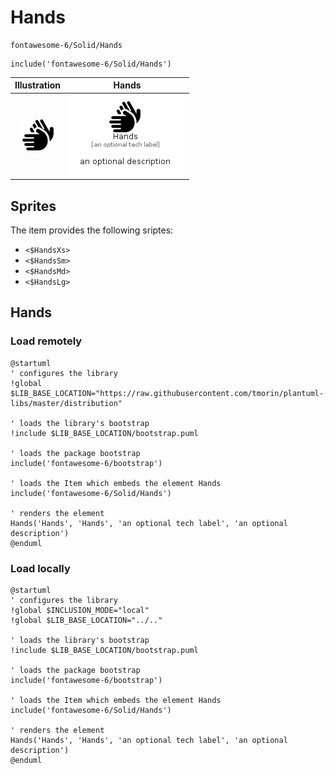 # Hands


```text
fontawesome-6/Solid/Hands
```

```text
include('fontawesome-6/Solid/Hands')
```



| Illustration | Hands |
| :---: | :---: |
| ![illustration for Illustration](../../fontawesome-6/Solid/Hands.png) | ![illustration for Hands](../../fontawesome-6/Solid/Hands.Local.png) |



## Sprites
The item provides the following sriptes:

- `<$HandsXs>`
- `<$HandsSm>`
- `<$HandsMd>`
- `<$HandsLg>`





## Hands

### Load remotely
```plantuml
@startuml
' configures the library
!global $LIB_BASE_LOCATION="https://raw.githubusercontent.com/tmorin/plantuml-libs/master/distribution"

' loads the library's bootstrap
!include $LIB_BASE_LOCATION/bootstrap.puml

' loads the package bootstrap
include('fontawesome-6/bootstrap')

' loads the Item which embeds the element Hands
include('fontawesome-6/Solid/Hands')

' renders the element
Hands('Hands', 'Hands', 'an optional tech label', 'an optional description')
@enduml
```

### Load locally
```plantuml
@startuml
' configures the library
!global $INCLUSION_MODE="local"
!global $LIB_BASE_LOCATION="../.."

' loads the library's bootstrap
!include $LIB_BASE_LOCATION/bootstrap.puml

' loads the package bootstrap
include('fontawesome-6/bootstrap')

' loads the Item which embeds the element Hands
include('fontawesome-6/Solid/Hands')

' renders the element
Hands('Hands', 'Hands', 'an optional tech label', 'an optional description')
@enduml
```

